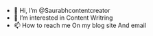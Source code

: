 - 👋 Hi, I’m @Saurabhcontentcreator
- 👀 I’m interested in Content Writring
- 📫 How to reach me On my blog site And email

<!---
Saurabhcontentcreator/Saurabhcontentcreator is a ✨ special ✨ repository because its `README.md` (this file) appears on your GitHub profile.
You can click the Preview link to take a look at your changes.
--->
